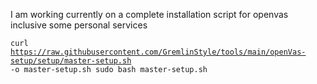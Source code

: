 I am working currently on a complete installation script for openvas inclusive some personal services

<code>curl https://raw.githubusercontent.com/GremlinStyle/tools/main/openVas-setup/setup/master-setup.sh -o master-setup.sh
sudo bash master-setup.sh
</code>